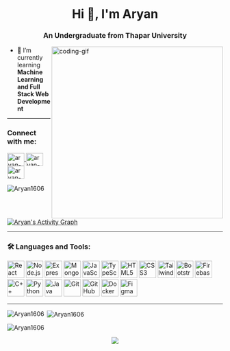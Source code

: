 <h1 align="center">Hi 👋, I'm Aryan</h1>
<h3 align="center">An Undergraduate from Thapar University</h3>

<img
  align="right"
  alt="coding-gif"
  width="400"
  src="https://user-images.githubusercontent.com/55389276/140866485-8fb1c876-9a8f-4d6a-98dc-08c4981eaf70.gif"
/>

- 🌱 I’m currently learning **Machine Learning and Full Stack Web Development**  


---

<h3 align="left">Connect with me:</h3>
<p align="left">
  <a href="https://linkedin.com/in/aryan-link" target="blank">
    <img align="center" src="https://raw.githubusercontent.com/rahuldkjain/github-profile-readme-generator/master/src/images/icons/Social/linked-in-alt.svg" alt="aryan-linkedin" height="30" width="40" />
  </a>
  <a href="https://www.instagram.com/aryan_insta/" target="blank">
    <img align="center" src="https://raw.githubusercontent.com/rahuldkjain/github-profile-readme-generator/master/src/images/icons/Social/instagram.svg" alt="aryan-insta" height="30" width="40" />
  </a>
  <a href="https://twitter.com/aryan_twitter" target="blank">
    <img align="center" src="https://raw.githubusercontent.com/rahuldkjain/github-profile-readme-generator/master/src/images/icons/Social/twitter.svg" alt="aryan-twitter" height="30" width="40" />
  </a>
</p>

<p align="left">
  <img src="https://komarev.com/ghpvc/?username=Aryan1606&label=Profile%20views&color=0e75b6&style=flat" alt="Aryan1606" />
</p>

<div>
  <a href="#"><img alt="Aryan's Activity Graph" src="https://github-readme-activity-graph.vercel.app/graph?username=Aryan1606&theme=react-dark" /></a>
</div>

---

<h3 align="left">🛠 Languages and Tools:</h3>

<div align="left">
  <!-- Web Dev Stack -->
  <img src="https://cdn.jsdelivr.net/gh/devicons/devicon/icons/react/react-original.svg" height="40" alt="React" />
  <img src="https://cdn.jsdelivr.net/gh/devicons/devicon/icons/nodejs/nodejs-original.svg" height="40" alt="Node.js" />
  <img src="https://cdn.jsdelivr.net/gh/devicons/devicon/icons/express/express-original.svg" height="40" alt="Express" />
  <img src="https://cdn.jsdelivr.net/gh/devicons/devicon/icons/mongodb/mongodb-original.svg" height="40" alt="MongoDB" />
  <img src="https://cdn.jsdelivr.net/gh/devicons/devicon/icons/javascript/javascript-original.svg" height="40" alt="JavaScript" />
  <img src="https://cdn.jsdelivr.net/gh/devicons/devicon/icons/typescript/typescript-original.svg" height="40" alt="TypeScript" />
  <img src="https://cdn.jsdelivr.net/gh/devicons/devicon/icons/html5/html5-original.svg" height="40" alt="HTML5" />
  <img src="https://cdn.jsdelivr.net/gh/devicons/devicon/icons/css3/css3-original.svg" height="40" alt="CSS3" />
  <img src="https://cdn.jsdelivr.net/gh/devicons/devicon/icons/tailwindcss/tailwindcss-original-wordmark.svg" height="40" alt="Tailwind CSS" />
  <img src="https://cdn.jsdelivr.net/gh/devicons/devicon/icons/bootstrap/bootstrap-original.svg" height="40" alt="Bootstrap" />
  <img src="https://cdn.jsdelivr.net/gh/devicons/devicon/icons/firebase/firebase-plain-wordmark.svg" height="40" alt="Firebase" />

  <!-- Programming Languages -->
  <img src="https://cdn.jsdelivr.net/gh/devicons/devicon/icons/cplusplus/cplusplus-original.svg" height="40" alt="C++" />
  <img src="https://cdn.jsdelivr.net/gh/devicons/devicon/icons/python/python-original.svg" height="40" alt="Python" />
  <img src="https://cdn.jsdelivr.net/gh/devicons/devicon/icons/java/java-original.svg" height="40" alt="Java" />

  <!-- Tools & Platforms -->
  <img src="https://cdn.jsdelivr.net/gh/devicons/devicon/icons/git/git-original.svg" height="40" alt="Git" />
  <img src="https://cdn.jsdelivr.net/gh/devicons/devicon/icons/github/github-original.svg" height="40" alt="GitHub" />
  <img src="https://cdn.jsdelivr.net/gh/devicons/devicon/icons/docker/docker-plain-wordmark.svg" height="40" alt="Docker" />
  <img src="https://cdn.jsdelivr.net/gh/devicons/devicon/icons/figma/figma-original.svg" height="40" alt="Figma" />
</div>

---

<p><img align="left" src="https://github-readme-stats.vercel.app/api/top-langs?username=Aryan1606&show_icons=true&locale=en&layout=compact" alt="Aryan1606" /></p>

<p>&nbsp;<img align="center" src="https://github-readme-stats.vercel.app/api?username=Aryan1606&show_icons=true&locale=en" alt="Aryan1606" /></p>

<p><img align="center" src="https://github-readme-streak-stats.herokuapp.com/?user=Aryan1606&" alt="Aryan1606" /></p>

<div align="center">
  <img src="https://github-profile-trophy.vercel.app/?username=Aryan1606&column=8&theme=onedark" />
</div>
